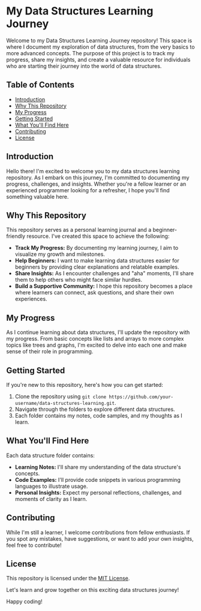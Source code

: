 # My Data Structures Learning Journey

Welcome to my Data Structures Learning Journey repository! This space is where I document my exploration of data structures, from the very basics to more advanced concepts. The purpose of this project is to track my progress, share my insights, and create a valuable resource for individuals who are starting their journey into the world of data structures.

## Table of Contents

- [Introduction](#introduction)
- [Why This Repository](#why-this-repository)
- [My Progress](#my-progress)
- [Getting Started](#getting-started)
- [What You'll Find Here](#what-youll-find-here)
- [Contributing](#contributing)
- [License](#license)

## Introduction

Hello there! I'm excited to welcome you to my data structures learning repository. As I embark on this journey, I'm committed to documenting my progress, challenges, and insights. Whether you're a fellow learner or an experienced programmer looking for a refresher, I hope you'll find something valuable here.

## Why This Repository

This repository serves as a personal learning journal and a beginner-friendly resource. I've created this space to achieve the following:

- **Track My Progress:** By documenting my learning journey, I aim to visualize my growth and milestones.
- **Help Beginners:** I want to make learning data structures easier for beginners by providing clear explanations and relatable examples.
- **Share Insights:** As I encounter challenges and "aha" moments, I'll share them to help others who might face similar hurdles.
- **Build a Supportive Community:** I hope this repository becomes a place where learners can connect, ask questions, and share their own experiences.

## My Progress

As I continue learning about data structures, I'll update the repository with my progress. From basic concepts like lists and arrays to more complex topics like trees and graphs, I'm excited to delve into each one and make sense of their role in programming.

## Getting Started

If you're new to this repository, here's how you can get started:

1. Clone the repository using `git clone https://github.com/your-username/data-structures-learning.git`.
2. Navigate through the folders to explore different data structures.
3. Each folder contains my notes, code samples, and my thoughts as I learn.

## What You'll Find Here

Each data structure folder contains:
- **Learning Notes:** I'll share my understanding of the data structure's concepts.
- **Code Examples:** I'll provide code snippets in various programming languages to illustrate usage.
- **Personal Insights:** Expect my personal reflections, challenges, and moments of clarity as I learn.

## Contributing

While I'm still a learner, I welcome contributions from fellow enthusiasts. If you spot any mistakes, have suggestions, or want to add your own insights, feel free to contribute!

## License

This repository is licensed under the [MIT License](LICENSE).

Let's learn and grow together on this exciting data structures journey!

Happy coding!
